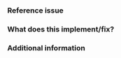 <!-- 
Thank you for contributing a pull request!
Please name and describe your PR as you would write a
commit message.
-->

### Reference issue
<!--Example: Closes gh-WXYZ.-->


### What does this implement/fix?
<!--Please explain your changes.-->


### Additional information
<!--Any additional information you think is important.-->
